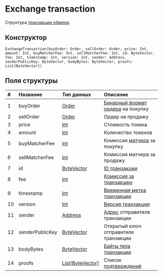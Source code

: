 # Exchange transaction

Структура [транзакции обмена](/ru/blockchain/transaction-type/exchange-transaction.md).

## Конструктор

``` ride
ExchangeTransaction(buyOrder: Order, sellOrder: Order, price: Int, amount: Int, buyMatcherFee: Int, sellMatcherFee: Int, id: ByteVector, fee: Int, timestamp: Int, version: Int, sender: Address, senderPublicKey: ByteVector, bodyBytes: ByteVector, proofs: List[ByteVector])
```

## Поля структуры

| # | Название | Тип данных | Описание |
| :--- | :--- | :--- | :--- |
| 1 | buyOrder | [Order](/ru/ride/structures/common-structures/order.md) | [Бинарный формат ордера](/ru/blockchain/binary-format/transaction-binary-format.md) на покупку |
| 2 | sellOrder | [Order](/ru/ride/structures/common-structures/order.md) | Ордер на продажу |
| 3 | price | [Int](/ru/ride/data-types/int.md) | Стоимость токена |
| 4 | amount | [Int](/ru/ride/data-types/int.md) | Количество токенов |
| 5 | buyMatcherFee | [Int](/ru/ride/data-types/int.md) | Комиссия [матчера](/ru/waves-node/extensions/matcher.md) за покупку |
| 6 | sellMatcherFee | [Int](/ru/ride/data-types/int.md) | Комиссия матчера за продажу |
| 7 | id | [ByteVector](/ru/ride/data-types/byte-vector.md) | [ID транзакции](/ru/blockchain/transaction/transaction-id.md) |
| 8 | fee | [Int](/ru/ride/data-types/int.md) | [Комиссия за транзакцию](/ru/blockchain/transaction/transaction-fee.md) |
| 9 | timestamp | [Int](/ru/ride/data-types/int.md) | [Временная метка транзакции](/ru/blockchain/transaction/transaction-timestamp.md) |
| 10 | version | [Int](/ru/ride/data-types/int.md) | [Версия транзакции](/ru/blockchain/transaction/transaction-version.md) |
| 11 | sender | [Address](/ru/ride/structures/common-structures/address.md) | [Адрес](/ru/blockchain/account/address.md) отправителя транзакции |
| 12 | senderPublicKey | [ByteVector](/ru/ride/data-types/byte-vector.md) | Открытый ключ отправителя транзакции |
| 13 | bodyBytes | [ByteVector](/ru/ride/data-types/byte-vector.md) | [Байты тела транзакции](/ru/blockchain/transaction/transaction-body-bytes.md) |
| 14 | proofs | [List](/ru/ride/data-types/list.md)[[ByteVector](/ru/ride/data-types/byte-vector.md)] | Список [подтверждений](/ru/blockchain/transaction/transaction-proof.md) |

